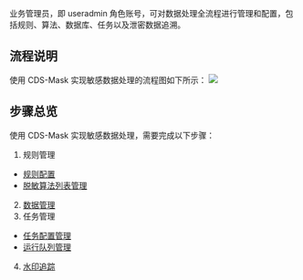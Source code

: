 业务管理员，即 useradmin 角色账号，可对数据处理全流程进行管理和配置，包括规则、算法、数据库、任务以及泄密数据追溯。
## 流程说明
使用 CDS-Mask 实现敏感数据处理的流程图如下所示：
![](https://main.qcloudimg.com/raw/7d768c58c0aa85decce273b417351b18.png)
## 步骤总览
使用 CDS-Mask 实现敏感数据处理，需要完成以下步骤：
1. 规则管理
 - [规则配置](https://cloud.tencent.com/document/product/882/19413)
 - [脱敏算法列表管理](https://cloud.tencent.com/document/product/882/19414)
2. [数据管理](https://cloud.tencent.com/document/product/882/19410)
3. 任务管理
 - [任务配置管理](https://cloud.tencent.com/document/product/882/19416)
 - [运行队列管理](https://cloud.tencent.com/document/product/882/19417)
4. [水印追踪](https://cloud.tencent.com/document/product/882/19411)
